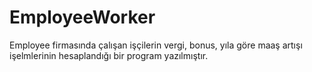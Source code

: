 # EmployeeWorker


Employee firmasında çalışan işçilerin vergi, bonus, yıla göre maaş artışı işelmlerinin hesaplandığı bir program yazılmıştır.

